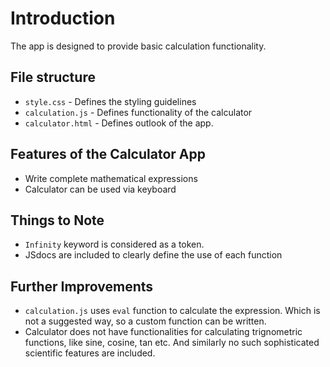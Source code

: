 # Introduction
The app is designed to provide basic calculation functionality.

## File structure
- `style.css` - Defines the styling guidelines
- `calculation.js` - Defines functionality of the calculator
- `calculator.html` - Defines outlook of the app.

## Features of the Calculator App
- Write complete mathematical expressions
- Calculator can be used via keyboard

## Things to Note
- `Infinity` keyword is considered as a token.
- JSdocs are included to clearly define the use of each function

## Further Improvements
- `calculation.js` uses `eval` function to calculate the expression. Which is not a suggested way, so a custom function can be written.
- Calculator does not have functionalities for calculating trignometric functions, like sine, cosine, tan etc. And similarly no such sophisticated scientific features are included.
